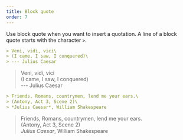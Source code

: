 ```yaml
---
title: Block quote
order: 7
---
```


Use block quote when you want to insert a quotation.  A line of a block quote
starts with the character `>`.

```md
> Veni, vidi, vici\
> (I came, I saw, I conquered)\
> --- Julius Caesar
```

> Veni, vidi, vici\
> (I came, I saw, I conquered)\
> --- Julius Caesar

```md
> Friends, Romans, countrymen, lend me your ears.\
> (Antony, Act 3, Scene 2)\
> *Julius Caesar*, William Shakespeare
```

> Friends, Romans, countrymen, lend me your ears.\
> (Antony, Act 3, Scene 2)\
> *Julius Caesar*, William Shakespeare
